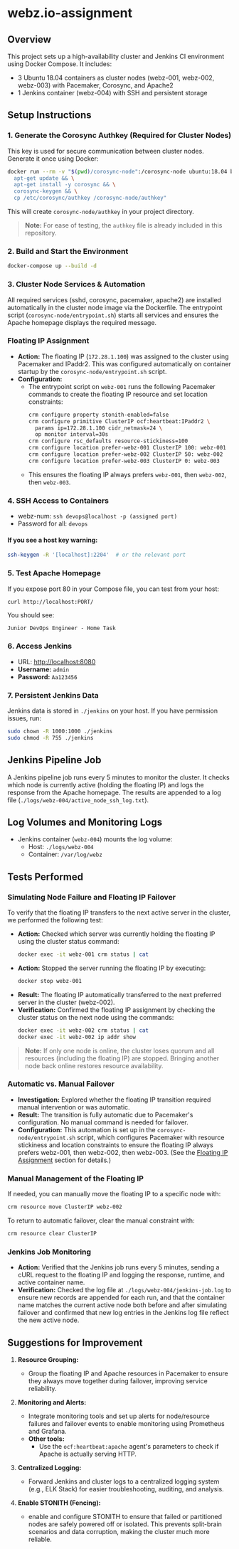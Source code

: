 # webz.io-assignment

## Overview
This project sets up a high-availability cluster and Jenkins CI environment using Docker Compose. It includes:
- 3 Ubuntu 18.04 containers as cluster nodes (webz-001, webz-002, webz-003) with Pacemaker, Corosync, and Apache2
- 1 Jenkins container (webz-004) with SSH and persistent storage

## Setup Instructions

### 1. Generate the Corosync Authkey (Required for Cluster Nodes)
This key is used for secure communication between cluster nodes. Generate it once using Docker:
```sh
docker run --rm -v "$(pwd)/corosync-node":/corosync-node ubuntu:18.04 bash -c "\
  apt-get update && \
  apt-get install -y corosync && \
  corosync-keygen && \
  cp /etc/corosync/authkey /corosync-node/authkey"
```
This will create `corosync-node/authkey` in your project directory.

> **Note:** For ease of testing, the `authkey` file is already included in this repository.

### 2. Build and Start the Environment
```sh
docker-compose up --build -d
```

### 3. Cluster Node Services & Automation
All required services (sshd, corosync, pacemaker, apache2) are installed automatically in the cluster node image via the Dockerfile. The entrypoint script (`corosync-node/entrypoint.sh`) starts all services and ensures the Apache homepage displays the required message.

### Floating IP Assignment
- **Action:** The floating IP (`172.28.1.100`) was assigned to the cluster using Pacemaker and IPaddr2. This was configured automatically on container startup by the `corosync-node/entrypoint.sh` script.
- **Configuration:**
  - The entrypoint script on `webz-001` runs the following Pacemaker commands to create the floating IP resource and set location constraints:
    ```sh
    crm configure property stonith-enabled=false
    crm configure primitive ClusterIP ocf:heartbeat:IPaddr2 \
      params ip=172.28.1.100 cidr_netmask=24 \
      op monitor interval=30s
    crm configure rsc_defaults resource-stickiness=100
    crm configure location prefer-webz-001 ClusterIP 100: webz-001
    crm configure location prefer-webz-002 ClusterIP 50: webz-002
    crm configure location prefer-webz-003 ClusterIP 0: webz-003
    ```
  - This ensures the floating IP always prefers `webz-001`, then `webz-002`, then `webz-003`.

### 4. SSH Access to Containers
- webz-num: `ssh devops@localhost -p (assigned port)`
- Password for all: `devops`

#### If you see a host key warning:
```sh
ssh-keygen -R '[localhost]:2204'  # or the relevant port
```

### 5. Test Apache Homepage
If you expose port 80 in your Compose file, you can test from your host:
```sh
curl http://localhost:PORT/
```
You should see:
```
Junior DevOps Engineer - Home Task
```

### 6. Access Jenkins
- URL: [http://localhost:8080](http://localhost:8080)
- **Username:** `admin`
- **Password:** `Aa123456`

### 7. Persistent Jenkins Data
Jenkins data is stored in `./jenkins` on your host. If you have permission issues, run:
```sh
sudo chown -R 1000:1000 ./jenkins
sudo chmod -R 755 ./jenkins
```

## Jenkins Pipeline Job

A Jenkins pipeline job runs every 5 minutes to monitor the cluster. It checks which node is currently active (holding the floating IP) and logs the response from the Apache homepage. The results are appended to a log file (`./logs/webz-004/active_node_ssh_log.txt`).

## Log Volumes and Monitoring Logs
- Jenkins container (`webz-004`) mounts the log volume:
  - Host: `./logs/webz-004`
  - Container: `/var/log/webz`


## Tests Performed

### Simulating Node Failure and Floating IP Failover
To verify that the floating IP transfers to the next active server in the cluster, we performed the following test:
- **Action:** Checked which server was currently holding the floating IP using the cluster status command:
  ```sh
  docker exec -it webz-001 crm status | cat
  ```
- **Action:** Stopped the server running the floating IP by executing:
  ```sh
  docker stop webz-001
  ```
- **Result:** The floating IP automatically transferred to the next preferred server in the cluster (webz-002).
- **Verification:** Confirmed the floating IP assignment by checking the cluster status on the next node using the commands:
  ```sh
  docker exec -it webz-002 crm status | cat
  docker exec -it webz-002 ip addr show
  ```

> **Note:** If only one node is online, the cluster loses quorum and all resources (including the floating IP) are stopped. Bringing another node back online restores resource availability.

### Automatic vs. Manual Failover
- **Investigation:** Explored whether the floating IP transition required manual intervention or was automatic.
- **Result:** The transition is fully automatic due to Pacemaker's configuration. No manual command is needed for failover.
- **Configuration:** This automation is set up in the `corosync-node/entrypoint.sh` script, which configures Pacemaker with resource stickiness and location constraints to ensure the floating IP always prefers webz-001, then webz-002, then webz-003. (See the [Floating IP Assignment](#floating-ip-assignment) section for details.)

### Manual Management of the Floating IP
If needed, you can manually move the floating IP to a specific node with:
```sh
crm resource move ClusterIP webz-002
```
To return to automatic failover, clear the manual constraint with:
```sh
crm resource clear ClusterIP
```

### Jenkins Job Monitoring
- **Action:** Verified that the Jenkins job runs every 5 minutes, sending a cURL request to the floating IP and logging the response, runtime, and active container name.
- **Verification:** Checked the log file at `./logs/webz-004/jenkins-job.log` to ensure new records are appended for each run, and that the container name matches the current active node both before and after simulating failover and confirmed that new log entries in the Jenkins log file reflect the new active node.

## Suggestions for Improvement

1. **Resource Grouping:**
   - Group the floating IP and Apache resources in Pacemaker to ensure they always move together during failover, improving service reliability.

2. **Monitoring and Alerts:**
   - Integrate monitoring tools and set up alerts for node/resource failures and failover events to enable monitoring using Prometheus and Grafana.
   - **Other tools:**
     - Use the `ocf:heartbeat:apache` agent's parameters to check if Apache is actually serving HTTP.

3. **Centralized Logging:**
   - Forward Jenkins and cluster logs to a centralized logging system (e.g., ELK Stack) for easier troubleshooting, auditing, and analysis.

4. **Enable STONITH (Fencing):**
   - enable and configure STONITH to ensure that failed or partitioned nodes are safely powered off or isolated. This prevents split-brain scenarios and data corruption, making the cluster much more reliable.


